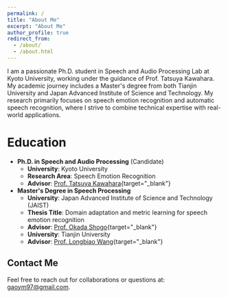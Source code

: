 ```yaml
---
permalink: /
title: "About Me"
excerpt: "About Me"
author_profile: true
redirect_from: 
  - /about/
  - /about.html
---
```


I am a passionate Ph.D. student in Speech and Audio Processing Lab at Kyoto University, working under the guidance of Prof. Tatsuya Kawahara. My academic journey includes a Master's degree from both Tianjin University and Japan Advanced Institute of Science and Technology. My research primarily focuses on speech emotion recognition and automatic speech recognition, where I strive to combine technical expertise with real-world applications.

**Education**
======
- **Ph.D. in Speech and Audio Processing** (Candidate)
  - **University**: Kyoto University
  - **Research Area**: Speech Emotion Recognition
  - **Advisor**: [Prof. Tatsuya Kawahara](http://sap.ist.i.kyoto-u.ac.jp/members/kawahara/){target="_blank"}
- **Master's Degree in Speech Processing**
  - **University**: Japan Advanced Institute of Science and Technology (JAIST)
  - **Thesis Title**: Domain adaptation and metric learning for speech emotion recognition
  - **Advisor**: [Prof. Okada Shogo](https://www.jaist.ac.jp/~okada-s/Profile.html){target="_blank"}
  - **University**: Tianjin University
  - **Advisor**: [Prof. Longbiao Wang](https://cic.tju.edu.cn/faculty/wanglongbiao/wang.html){target="_blank"}

**Contact Me**
------
Feel free to reach out for collaborations or questions at: [gaoym97@gmail.com](mailto:gaoym97@gmail.com).
